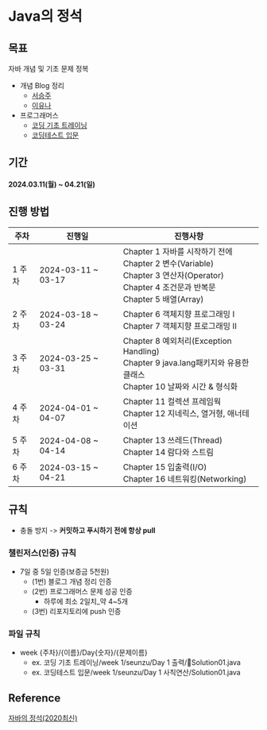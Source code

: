 # Java의 정석

## 목표
자바 개념 및 기초 문제 정복
- 개념 Blog 정리
  - [서승주](https://debug.tistory.com/)
  - [이유나](https://lyn00.tistory.com)
- 프로그래머스
  - [코딩 기초 트레이닝](https://school.programmers.co.kr/learn/challenges/training?order=acceptance_desc&page=1)
  - [코딩테스트 입문](https://school.programmers.co.kr/learn/challenges/beginner?order=acceptance_desc)

## 기간
#### 2024.03.11(월) ~ 04.21(일)

## 진행 방법

| 주차 | 진행일 | 진행사항 |
| --- | --- | --- | 
| 1 주차 | 2024-03-11 ~ 03-17 | Chapter 1 자바를 시작하기 전에 <br/> Chapter 2 변수(Variable) <br/> Chapter 3 연산자(Operator) <br/> Chapter 4 조건문과 반복문 <br/> Chapter 5 배열(Array)|
| 2 주차 | 2024-03-18 ~ 03-24 | Chapter 6 객체지향 프로그래밍 I <br/> Chapter 7 객체지향 프로그래밍 II|
| 3 주차 | 2024-03-25 ~ 03-31 | Chapter 8 예외처리(Exception Handling) <br/> Chapter 9 java.lang패키지와 유용한 클래스 <br/> Chapter 10 날짜와 시간 & 형식화|
| 4 주차 | 2024-04-01 ~ 04-07 | Chapter 11 컬렉션 프레임웍 <br/> Chapter 12 지네릭스, 열거형, 애너테이션 |
| 5 주차 | 2024-04-08 ~ 04-14 | Chapter 13 쓰레드(Thread) <br/> Chapter 14 람다와 스트림|
| 6 주차 | 2024-03-15 ~ 04-21 | Chapter 15 입출력(I/O) <br/> Chapter 16 네트워킹(Networking)|

## 규칙
- 충돌 방지 -> **커밋하고 푸시하기 전에 항상 pull**

### 챌린저스(인증) 규칙
- 7일 중 5일 인증(보증금 5천원)
  - (1번) 블로그 개념 정리 인증
  - (2번) 프로그래머스 문제 성공 인증
    - 하루에 최소 2일치_약 4~5개
  - (3번) 리포지토리에 push 인증
 
### 파일 규칙
- week {주차}/{이름}/Day{숫자}/{문제이름}
  - ex. 코딩 기초 트레이닝/week 1/seunzu/Day 1 출력/Solution01.java
  - ex. 코딩테스트 입문/week 1/seunzu/Day 1 사칙연산/Solution01.java
  

## Reference
[자바의 정석(2020최신)](https://youtube.com/playlist?list=PLW2UjW795-f6xWA2_MUhEVgPauhGl3xIp&si=2D32Ts6GPSIaxdhL)
